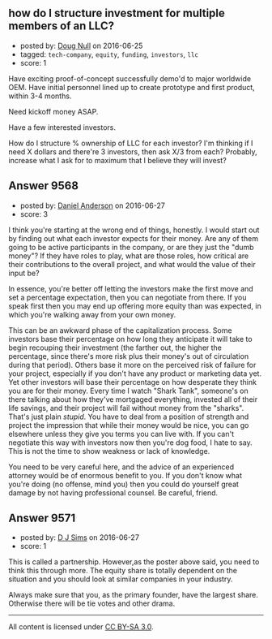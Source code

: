## how do I structure investment for multiple members of an LLC?

- posted by: [Doug Null](https://stackexchange.com/users/387639/doug-null) on 2016-06-25
- tagged: `tech-company`, `equity`, `funding`, `investors`, `llc`
- score: 1

Have exciting proof-of-concept successfully demo'd to major worldwide OEM.
Have initial personnel lined up to create prototype and first product, within 3-4 months.

Need kickoff money ASAP.

Have a few interested investors.

How do I structure % ownership of LLC for each investor?
I'm thinking if I need X dollars and there're 3 investors, then ask X/3 from each?   Probably, increase what I ask for to maximum that I believe they will invest?




## Answer 9568

- posted by: [Daniel Anderson](https://stackexchange.com/users/8398759/daniel-anderson) on 2016-06-27
- score: 3

I think you're starting at the wrong end of things, honestly.  I would start out by finding out what each investor expects for their money.  Are any of them going to be active participants in the company, or are they just the "dumb money"?  If they have roles to play, what are those roles, how critical are their contributions to the overall project, and what would the value of their input be?

In essence, you're better off letting the investors make the first move and set a percentage expectation, then you can negotiate from there.  If you speak first then you may end up offering more equity than was expected, in which you're walking away from your own money.

This can be an awkward phase of the capitalization process.  Some investors base their percentage on how long they anticipate it will take to begin recouping their investment (the farther out, the higher the percentage, since there's more risk plus their money's out of circulation during that period).  Others base it more on the perceived risk of failure for your project, especially if you don't have any product or marketing data yet.  Yet other investors will base their percentage on how desperate they think you are for their money.  Every time I watch "Shark Tank", someone's on there talking about how they've mortgaged everything, invested all of their life savings, and their project will fail without money from the "sharks".  That's just plain *stupid*.  You have to deal from a position of strength and project the impression that while their money would be nice, you can go elsewhere unless they give you terms you can live with.  If you can't negotiate this way with investors now then you're dog food, I hate to say.  This is not the time to show weakness or lack of knowledge.

You need to be very careful here, and the advice of an experienced attorney would be of enormous benefit to you.  If you don't know what you're doing (no offense, mind you) then you could do yourself great damage by not having professional counsel.  Be careful, friend.


## Answer 9571

- posted by: [D J Sims](https://stackexchange.com/users/7242000/d-j-sims) on 2016-06-27
- score: 1

This is called a partnership. However,as the poster above said, you need to think this through more. The equity share is totally dependent on the situation and you should look at similar companies in your industry.

Always make sure that you, as the primary founder, have the largest share. Otherwise there will be tie votes and other drama.



---

All content is licensed under [CC BY-SA 3.0](https://creativecommons.org/licenses/by-sa/3.0/).
